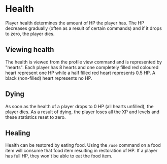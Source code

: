 # Health
Player health determines the amount of HP the player has. The HP decreases gradually (often as a
result of certain commands) and if it drops to zero, the player dies.

## Viewing health
The health is viewed from the profile view command and is represented by "hearts". Each player has
8 hearts and one completely filled red coloured heart represent one HP while a half filled red heart
represents 0.5 HP. A black (non-filled) heart represents no HP.

## Dying
As soon as the health of a player drops to 0 HP (all hearts unfilled), the player dies. As a result
of dying, the player loses all the XP and levels and these statistics reset to zero.

## Healing
Health can be restored by eating food. Using the `/use` command on a food item will consume
that food item resulting in restoration of HP. If a player has full HP, they won't be able to
eat the food item.
